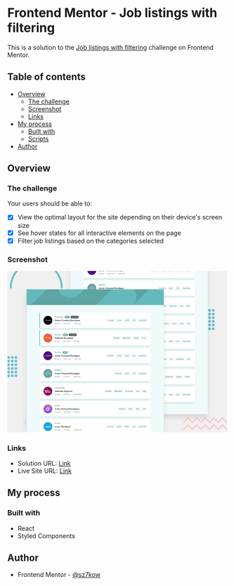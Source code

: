 # Frontend Mentor - Job listings with filtering

This is a solution to the [Job listings with filtering](https://www.frontendmentor.io/challenges/job-listings-with-filtering-ivstIPCt) challenge on Frontend Mentor.

## Table of contents

- [Overview](#overview)
  - [The challenge](#the-challenge)
  - [Screenshot](#screenshot)
  - [Links](#links)
- [My process](#my-process)
  - [Built with](#built-with)
  - [Scripts](#scripts)
- [Author](#author)

## Overview

### The challenge

Your users should be able to:

- [x] View the optimal layout for the site depending on their device's screen size
- [x] See hover states for all interactive elements on the page
- [x] Filter job listings based on the categories selected

### Screenshot

<img src="./screenshots/screenshot-job-listings-with-filtering.jpg" width="500" />

### Links

- Solution URL: [Link](https://www.frontendmentor.io/solutions/job-listings-with-filtering-e7dCgroLN)
- Live Site URL: [Link](https://job-listings-with-filtering.sz7kow.com/)

## My process

### Built with

- React
- Styled Components

## Author

- Frontend Mentor - [@sz7kow](https://www.frontendmentor.io/profile/sz7kow)
